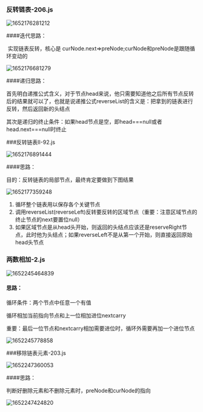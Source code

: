 ### 反转链表-206.js

![1652176281212](D:\web\算法\javascript-algorithm\链表\链表思路.assets\1652176281212.png)

####迭代思路：

​	实现链表反转，核心是 curNode.next=>preNode;curNode和preNode是跟随循环变动的

![1652176681279](D:\web\算法\javascript-algorithm\链表\链表思路.assets\1652176681279.png)

####递归思路：

​	首先明白递推公式含义，对于节点head来说，他只需要知道他之后所有节点反转后的结果就可以了，也就是说递推公式reverseList的含义是：把拿到的链表进行反转，然后返回新的头结点

​	其次是递归的终止条件：如果head节点是空，即head===null或者head.next===null时终止 

###反转链表II-92.js

![1652176891444](D:\web\算法\javascript-algorithm\链表\链表思路.assets\1652176891444.png)

####思路：

目的：反转链表的局部节点，最终肯定要做到下图结果

![1652177359248](D:\web\算法\javascript-algorithm\链表\链表思路.assets\1652177359248.png)

1. 循环整个链表用以保存各个关键节点
2. 调用reverseList(reverseLeft)反转要反转的区域节点（重要：注意区域节点的终止节点的next要置位null）
3. 如果区域节点是从head头开始，则返回的头结点应该还是reserveRight节点，此时他为头结点；如果reverseLeft不是从第一个开始，则直接返回原始head头节点

### 两数相加-2.js

![1652245464839](D:\web\算法\javascript-algorithm\链表\链表思路.assets\1652245464839.png)

#### 思路：

循环条件：两个节点中任意一个有值

循环相加当前指向节点和上一位相加进位nextcarry

重要：最后一位节点和nextcarry相加需要进位时，循环外需要再加一个进位节点

![1652245778858](D:\web\算法\javascript-algorithm\链表\链表思路.assets\1652245778858.png)

###移除链表元素-203.js

![1652247360053](D:\web\算法\javascript-algorithm\链表\链表思路.assets\1652247360053.png)

####思路：

判断好删除元素和不删除元素时，preNode和curNode的指向

![1652247424820](D:\web\算法\javascript-algorithm\链表\链表思路.assets\1652247424820.png)
